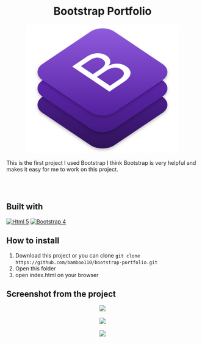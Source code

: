 <h1 align='center'>Bootstrap Portfolio</h1>

<p align='center'>
    <img width="400" src='assets/img/bootstrap-stack.png' />
</p>

<p>This is the first project I used Bootstrap I think Bootstrap is very helpful and makes it easy for me to work on this project.</p>

<br>
<br>

## Built with
[![Html 5](https://img.shields.io/badge/Html-5-blue)](https://developer.mozilla.org/en-US/docs/Web/Guide/HTML/HTML5)
[![Bootstrap 4](https://img.shields.io/badge/Bootstrap-4.3.1-lightgrey)](https://getbootstrap.com/)
 
## How to install
1. Download this project or you can clone ``` git clone https://github.com/bamboo110/bootstrap-portfolio.git ```
2. Open this folder
3. open index.html on your browser

## Screenshot from the project
<p align='center'>
      <image width="500" src="assets/screenshot/ss-1.PNG" />
</p>
<p align='center'>
      <image width="500" src="assets/screenshot/ss-2.PNG" />
</p>
<p align='center'>
      <image width="500" src="assets/screenshot/ss-3.PNG" />
</p>